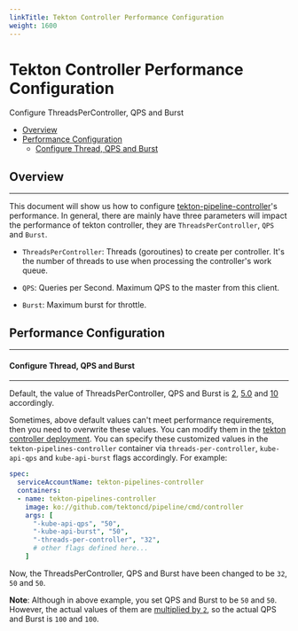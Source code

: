 ```yaml
---
linkTitle: Tekton Controller Performance Configuration
weight: 1600
---
```


# Tekton Controller Performance Configuration
Configure ThreadsPerController, QPS and Burst

- [Overview](#overview)
- [Performance Configuration](#performance-configuration)
  - [Configure Thread, QPS and Burst](#configure-thread-qps-and-burst)

## Overview

---
This document will show us how to configure [tekton-pipeline-controller](https://github.com/tektoncd/pipeline/tree/release-v0.24.x/config/controller.yaml)'s performance. In general, there are mainly have three parameters will impact the performance of tekton controller, they are `ThreadsPerController`, `QPS` and `Burst`.

- `ThreadsPerController`: Threads (goroutines) to create per controller. It's the number of threads to use when processing the controller's work queue.

- `QPS`: Queries per Second. Maximum QPS to the master from this client.

- `Burst`: Maximum burst for throttle.

## Performance Configuration

---
#### Configure Thread, QPS and Burst

---
Default, the value of ThreadsPerController, QPS and Burst is [2](https://github.com/knative/pkg/blob/main/controller/controller.go#L58), [5.0](https://github.com/tektoncd/pipeline/blob/main/vendor/k8s.io/client-go/rest/config.go#L44) and [10](https://github.com/tektoncd/pipeline/blob/main/vendor/k8s.io/client-go/rest/config.go#L45) accordingly.

Sometimes, above default values can't meet performance requirements, then you need to overwrite these values. You can modify them in the [tekton controller deployment](https://github.com/tektoncd/pipeline/tree/release-v0.24.x/config/controller.yaml). You can specify these customized values in the `tekton-pipelines-controller` container via `threads-per-controller`, `kube-api-qps` and `kube-api-burst` flags accordingly. For example:

```yaml
spec:
  serviceAccountName: tekton-pipelines-controller
  containers:
  - name: tekton-pipelines-controller
    image: ko://github.com/tektoncd/pipeline/cmd/controller
    args: [
      "-kube-api-qps", "50",
      "-kube-api-burst", "50",
      "-threads-per-controller", "32",
      # other flags defined here...
    ]
```

Now, the ThreadsPerController, QPS and Burst have been changed to be `32`, `50` and `50`.

**Note**:
Although in above example, you set QPS and Burst to be `50` and `50`. However, the actual values of them are [multiplied by `2`](https://github.com/pierretasci/pipeline/blob/master/cmd/controller/main.go#L83-L84), so the actual QPS and Burst is `100` and `100`.
